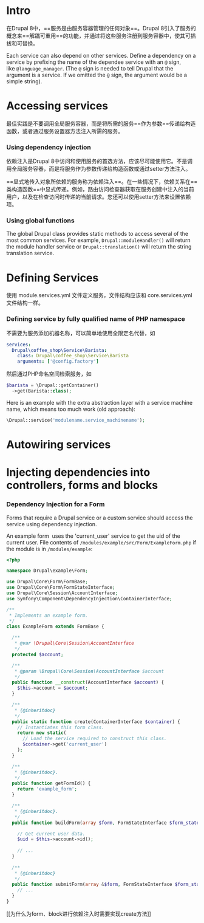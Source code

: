 # Intro
在Drupal 8中，==服务是由服务容器管理的任何对象==。Drupal 8引入了服务的概念来==解耦可重用==的功能，并通过将这些服务注册到服务容器中，使其可插拔和可替换。

Each service can also depend on other services. Define a dependency on a service by prefixing the name of the dependee service with an `@` sign, like `@language_manager`. (The `@` sign is needed to tell Drupal that the argument is a service. If we omitted the `@` sign, the argument would be a simple string).


# Accessing services

最佳实践是不要调用全局服务容器，而是将所需的服务==作为参数==传递给构造函数，或者通过服务设置器方法注入所需的服务。

### Using dependency injection

依赖注入是Drupal 8中访问和使用服务的首选方法，应该尽可能使用它。不是调用全局服务容器，而是将服务作为参数传递给构造函数或通过setter方法注入。

==显式地传入对象所依赖的服务称为依赖注入==。在一些情况下，依赖关系在==类构造函数==中显式传递。例如，路由访问检查器获取在服务创建中注入的当前用户，以及在检查访问时传递的当前请求。您还可以使用setter方法来设置依赖项。

### Using global functions

The global Drupal class provides static methods to access several of the most common services. For example, `Drupal::moduleHandler()` will return the module handler service or `Drupal::translation()` will return the string translation service.


# Defining  Services

使用 module.services.yml 文件定义服务，文件结构应该和 core.services.yml 文件结构一样。


### Defining service by fully qualified name of PHP namespace

不需要为服务添加机器名称，可以简单地使用全限定名代替，如
```yaml
services:
  Drupal\coffee_shop\Service\Barista:
    class: Drupal\coffee_shop\Service\Barista
    arguments: ['@config.factory']
```

然后通过PHP命名空间检索服务，如
```php
$barista = \Drupal::getContainer()
  ->get(Barista::class);
```

Here is an example with the extra abstraction layer with a service machine name, which means too much work (old approach):

```php
\Drupal::service('modulename.service_machinename');
```

# Autowiring services

# Injecting dependencies into controllers, forms and blocks

### Dependency Injection for a Form

Forms that require a Drupal service or a custom service should access the service using dependency injection.

An example form  uses the 'current_user' service to get the uid of the current user. File contents of `/modules/example/src/Form/ExampleForm.php` if the module is in `/modules/example`:

```php
<?php

namespace Drupal\example\Form;

use Drupal\Core\Form\FormBase;
use Drupal\Core\Form\FormStateInterface;
use Drupal\Core\Session\AccountInterface;
use Symfony\Component\DependencyInjection\ContainerInterface;

/**
 * Implements an example form.
 */
class ExampleForm extends FormBase {

  /**
   * @var \Drupal\Core\Session\AccountInterface
   */
  protected $account;

  /**
   * @param \Drupal\Core\Session\AccountInterface $account
   */
  public function __construct(AccountInterface $account) {
    $this->account = $account;
  }

  /**
   * {@inheritdoc}
   */
  public static function create(ContainerInterface $container) {
    // Instantiates this form class.
    return new static(
      // Load the service required to construct this class.
      $container->get('current_user')
    );
  }

  /**
   * {@inheritdoc}.
   */
  public function getFormId() {
    return 'example_form';
  }

  /**
   * {@inheritdoc}.
   */
  public function buildForm(array $form, FormStateInterface $form_state) {

    // Get current user data.
    $uid = $this->account->id();
    
    // ...
  }
  
  /**
   * {@inheritdoc}
   */
  public function submitForm(array &$form, FormStateInterface $form_state) {
    // ...
  }
}
```

[[为什么为form、block进行依赖注入时需要实现create方法]]







